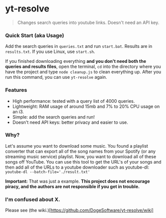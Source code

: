 # yt-resolve
> Changes search queries into youtube links. Doesn't need an API key.

### Quick Start (aka Usage)
Add the search queries in `queries.txt` and run `start.bat`. Results are in `results.txt`. If you use Linux, use `start.sh`.

If you finished downloading everything __and you don't need both the queries and results files__, open the terminal, `cd` into the directory where you have the project and type `node cleanup.js` to clean everything up. After you run this command, you can use `yt-resolve` again.

### Features
- High performance: tested with a query list of 4000 queries.
- Lightweight: RAM usage of around 15mb and 7% to 20% CPU usage on an i3.
- Simple: add the search queries and run!
- Doesn't need API keys: better privacy and easier to use.

### Why?
Let's assume you want to download some music. You found a playlist converter that can export all of the song names from your Spotify (or any streaming music service) playlist. Now, you want to download all of these songs off YouTube. You can use this tool to get the URL's of your songs and then add all of the URLs to a youtube downloader such as youtube-dl: `youtube-dl --batch-file='./result.txt'`

**Important:** That was just a example. __This project does not encourage piracy, and the authors are not responsible if you get in trouble.__

### I'm confused about X.
Please see (the wiki.)[https://github.com/DogeSoftware/yt-resolve/wiki]
